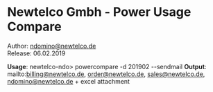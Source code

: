 # Newtelco Gmbh - Power Usage Compare
Author: ndomino@newtelco.de  
Release: 06.02.2019
 
**Usage**: newtelco-ndo> powercompare -d 201902 --sendmail
**Output**: mailto:billing@newtelco.de, order@newtelco.de, sales@newtelco.de, ndomino@newtelco.de + excel attachment 

